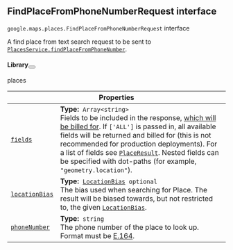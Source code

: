 
<devsite-heading text=" FindPlaceFromPhoneNumberRequest interface" for="FindPlaceFromPhoneNumberRequest" level="h2" link="" toc="" back-to-top=""><h2 id="FindPlaceFromPhoneNumberRequest" is-upgraded="">FindPlaceFromPhoneNumberRequest interface </h2></devsite-heading>
<p>
<code translate="no" dir="ltr"><span itemprop="path">google.maps.places</span>.<span itemprop="name">FindPlaceFromPhoneNumberRequest</span></code>
interface
</p>
<p>A find place from text search request to be sent to <code translate="no" dir="ltr"><a href="/maps/documentation/javascript/reference/places-service#PlacesService.findPlaceFromPhoneNumber">PlacesService.findPlaceFromPhoneNumber</a></code>.</p>
<devsite-heading text="Library" for="library_2" level="h4" link=""><h4 is-upgraded="" id="library_2">Library<button role="button" class="devsite-heading-link button-flat material-icons" data-title="Copy link to this section"></button></h4></devsite-heading>
<p>places</p>
<div class="devsite-table-wrapper"><table class="properties responsive" summary="interface FindPlaceFromPhoneNumberRequest - Properties">
<thead>
<tr><th colspan="2">Properties</th>
</tr></thead>
<tbody>
<tr id="FindPlaceFromPhoneNumberRequest.fields">
<td itemprop="property"><code translate="no" dir="ltr"><a class="secret-link" href="#FindPlaceFromPhoneNumberRequest.fields"><span>fields</span></a></code></td>
<td><div><strong>Type:</strong>&nbsp; <code translate="no" dir="ltr">Array&lt;string&gt;</code></div>
<div class="desc">Fields to be included in the response, <a href="https://developers.google.com/maps/billing/understanding-cost-of-use#places-product">which will be billed for</a>. If <code translate="no" dir="ltr">['ALL']</code> is passed in, all available fields will be returned and billed for (this is not recommended for production deployments). For a list of fields see <code translate="no" dir="ltr"><a href="PlaceResult.md">PlaceResult</a></code>. Nested fields can be specified with dot-paths (for example, <code translate="no" dir="ltr">"geometry.location"</code>).</div></td>
</tr>
<tr id="FindPlaceFromPhoneNumberRequest.locationBias">
<td itemprop="property"><code translate="no" dir="ltr"><a class="secret-link" href="#FindPlaceFromPhoneNumberRequest.locationBias"><span>locationBias</span></a></code></td>
<td><div><strong>Type:</strong>&nbsp; <code translate="no" dir="ltr"><a href="LocationBias.md">LocationBias</a> <span class="optional-type-annotation">optional</span></code></div>
<div class="desc">The bias used when searching for Place. The result will be biased towards, but not restricted to, the given <code translate="no" dir="ltr"><a href="LocationBias.md">LocationBias</a></code>.</div></td>
</tr>
<tr id="FindPlaceFromPhoneNumberRequest.phoneNumber">
<td itemprop="property"><code translate="no" dir="ltr"><a class="secret-link" href="#FindPlaceFromPhoneNumberRequest.phoneNumber"><span>phoneNumber</span></a></code></td>
<td><div><strong>Type:</strong>&nbsp; <code translate="no" dir="ltr">string</code></div>
<div class="desc">The phone number of the place to look up. Format must be <a href="https://en.wikipedia.org/wiki/E.164">E.164</a>.</div></td>
</tr>
</tbody>
</table></div>
<script src="replace_links.js"></script>
